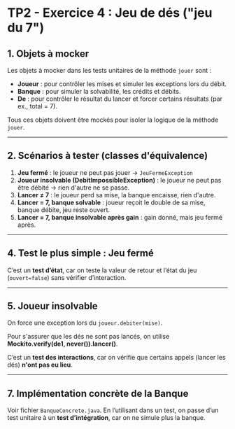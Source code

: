 # TP2 - Exercice 4 : Jeu de dés ("jeu du 7")

## 1. Objets à mocker

Les objets à mocker dans les tests unitaires de la méthode `jouer` sont :

- **Joueur** : pour contrôler les mises et simuler les exceptions lors du débit.
- **Banque** : pour simuler la solvabilité, les crédits et débits.
- **De** : pour contrôler le résultat du lancer et forcer certains résultats (par ex., total = 7).

Tous ces objets doivent être mockés pour isoler la logique de la méthode `jouer`.

---

## 2. Scénarios à tester (classes d'équivalence)

1. **Jeu fermé** : le joueur ne peut pas jouer → `JeuFermeException`
2. **Joueur insolvable (DebitImpossibleException)** : le joueur ne peut pas être débité → rien d'autre ne se passe.
3. **Lancer ≠ 7** : le joueur perd sa mise, la banque encaisse, rien d'autre.
4. **Lancer = 7, banque solvable** : joueur reçoit le double de sa mise, banque débite, jeu reste ouvert.
5. **Lancer = 7, banque insolvable après gain** : gain donné, mais jeu fermé après.

---

## 4. Test le plus simple : Jeu fermé

C’est un **test d’état**, car on teste la valeur de retour et l’état du jeu (`ouvert=false`) sans vérifier d’interaction.

---

## 5. Joueur insolvable

On force une exception lors du `joueur.debiter(mise)`.

Pour s'assurer que les dés ne sont pas lancés, on utilise **Mockito.verify(de1, never()).lancer()**.

C’est un **test des interactions**, car on vérifie que certains appels (lancer les dés) **n'ont pas eu lieu**.

---

## 7. Implémentation concrète de la Banque

Voir fichier `BanqueConcrete.java`. En l’utilisant dans un test, on passe d’un test unitaire à un **test d’intégration**, car on ne simule plus la banque.

